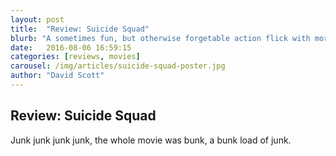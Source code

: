 ```yaml
---
layout: post
title:  "Review: Suicide Squad"
blurb: "A sometimes fun, but otherwise forgetable action flick with more flaws than virtues."
date:   2016-08-06 16:59:15
categories: [reviews, movies]
carousel: /img/articles/suicide-squad-poster.jpg
author: "David Scott"
---
```


## Review: Suicide Squad
Junk junk junk junk, the whole movie was bunk, a bunk load of junk.